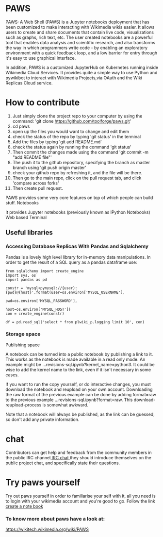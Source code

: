 # PAWS

[PAWS](https://www.mediawiki.org/wiki/PAWS): A Web Shell (PAWS) is a Jupyter notebooks deployment that has been customized to make interacting with Wikimedia wikis easier. It allows users to create and share documents that contain live code, visualizations such as graphs, rich text, etc. The user created notebooks are a powerful tool that enables data analysis and scientific research, and also transforms the way in which programmers write code - by enabling an exploratory environment with a quick feedback loop, and a low barrier for entry through it's easy to use graphical interface. 

In addition, PAWS is a customized JupyterHub on Kubernetes running inside Wikimedia Cloud Services. It provides quite a simple way to use Python and pywikibot to interact with Wikimedia Projects,via OAuth and the Wiki Replicas Cloud service. 

# How to contribute
1. Just simply clone the project repo to your computer by using the command: 'git clone https://github.com/toolforge/paws.git' 
2. cd paws
3. open up the files you would want to change and edit them
4. check the status of the repo by typing  'git status' in the terminal
5. Add the files by typing 'git add README.md'
6. check the status again by running the command 'git status'
7. Then commit the changes made using the command 'git commit -m "add README file"'
8. The push it to the github repository, specifying the branch as master branch using 'git push origin master'
9. check your github repo by refreshing it, and the file will be there.
10. Then go to the main repo, click on the pull request tab, and click 'compare across forks'
11. Then create pull request.

PAWS provides some very core features on top of which people can build stuff.
Notebooks

It provides Jupyter notebooks (previously known as IPython Notebooks)
Web based Terminal
## Useful libraries
### Accessing Database Replicas With Pandas and Sqlalchemy

Pandas is a lovely high level library for in-memory data manipulations. In order to get the result of a SQL query as a pandas dataframe use:
```
from sqlalchemy import create_engine
import sys, os
import pandas as pd

constr = 'mysql+pymysql://{user}:{pwd}@{host}'.format(user=os.environ['MYSQL_USERNAME'],
                                                      pwd=os.environ['MYSQL_PASSWORD'],
                                                      host=os.environ['MYSQL_HOST'])
con = create_engine(constr)

df = pd.read_sql('select * from plwiki_p.logging limit 10', con)
```
### Storage space
Publishing space

A notebook can be turned into a public notebook by publishing a link to it. This works as the notebook is made available in a read only mode. An example might be …revisions-sql.ipynb?kernel_name=python3. It could be wise to add the kernel name to the link, even if it isn't necessary in some cases.

If you want to run the copy yourself, or do interactive changes, you must download the notebook and reupload on your own account. Downloading the raw format of the previous example can be done by adding format=raw to the previous example …revisions-sql.ipynb?format=raw. This download-reupload-process is somewhat awkward.

Note that a notebook will always be published, as the link can be guessed, so don't add any private information. 
# chat
 Contributors can get help and feedback from the community members in the public IRC channel,[IRC chat](https://webchat.freenode.net/#wikimedia-cloud),they should introduce themselves on the public project chat, and specifically state their questions. 

# Try paws yourself
Try out paws yourself in order to familiarise your self with it, all you need is to login with your wikimedia account and you're good to go. Follow the link [create a note book](https://paws.wmflabs.org/paws/hub/login) 



### To know more about paws have a look at:
https://wikitech.wikimedia.org/wiki/PAWS
